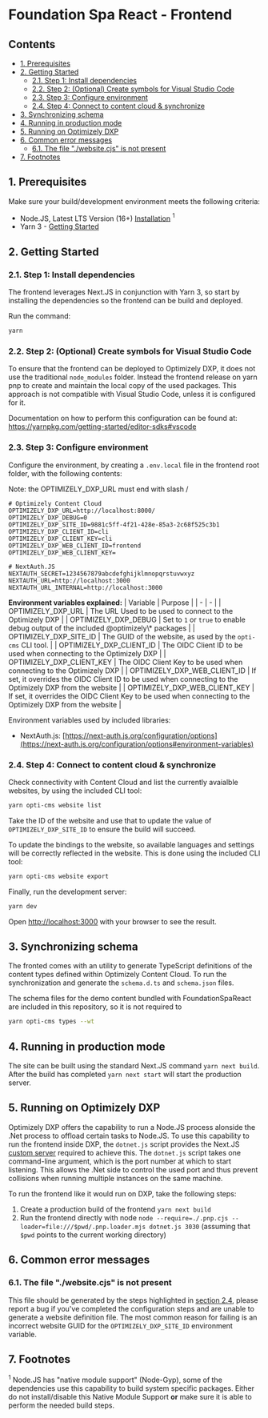 # Foundation Spa React - Frontend <!-- omit in toc -->

## Contents <!-- omit in toc -->
- [1. Prerequisites](#1-prerequisites)
- [2. Getting Started](#2-getting-started)
  - [2.1. Step 1: Install dependencies](#21-step-1-install-dependencies)
  - [2.2. Step 2: (Optional) Create symbols for Visual Studio Code](#22-step-2-optional-create-symbols-for-visual-studio-code)
  - [2.3. Step 3: Configure environment](#23-step-3-configure-environment)
  - [2.4. Step 4: Connect to content cloud \& synchronize](#24-step-4-connect-to-content-cloud--synchronize)
- [3. Synchronizing schema](#3-synchronizing-schema)
- [4. Running in production mode](#4-running-in-production-mode)
- [5. Running on Optimizely DXP](#5-running-on-optimizely-dxp)
- [6. Common error messages](#6-common-error-messages)
  - [6.1. The file "./website.cjs" is not present](#61-the-file-websitecjs-is-not-present)
- [7. Footnotes](#7-footnotes)

## 1. Prerequisites
Make sure your build/development environment meets the following criteria:
* Node.JS, Latest LTS Version (16+) [Installation](https://nodejs.org/) $^{1}$
* Yarn 3 - [Getting Started](https://yarnpkg.com/getting-started)

## 2. Getting Started
### 2.1. Step 1: Install dependencies
The frontend leverages Next.JS in conjunction with Yarn 3, so start by installing the dependencies so the frontend can be build and deployed.

Run the command: 
```bash
yarn
```

### 2.2. Step 2: (Optional) Create symbols for Visual Studio Code 
To ensure that the frontend can be deployed to Optimizely DXP, it does not use the traditional `node_modules` folder. Instead the frontend release on yarn pnp to create and maintain the local copy of the used packages. This approach is not compatible with Visual Studio Code, unless it is configured for it.

Documentation on how to perform this configuration can be found at: https://yarnpkg.com/getting-started/editor-sdks#vscode

### 2.3. Step 3: Configure environment
Configure the environment, by creating a `.env.local` file in the frontend root folder, with the following contents:

Note: the OPTIMIZELY_DXP_URL must end with slash /

```env
# Optimizely Content Cloud
OPTIMIZELY_DXP_URL=http://localhost:8000/
OPTIMIZELY_DXP_DEBUG=0
OPTIMIZELY_DXP_SITE_ID=9881c5ff-4f21-428e-85a3-2c68f525c3b1
OPTIMIZELY_DXP_CLIENT_ID=cli
OPTIMIZELY_DXP_CLIENT_KEY=cli
OPTIMIZELY_DXP_WEB_CLIENT_ID=frontend
OPTIMIZELY_DXP_WEB_CLIENT_KEY=

# NextAuth.JS
NEXTAUTH_SECRET=1234567879abcdefghijklmnopqrstuvwxyz
NEXTAUTH_URL=http://localhost:3000
NEXTAUTH_URL_INTERNAL=http://localhost:3000
```

**Environment variables explained:**
| Variable | Purpose |
| - | - |
| OPTIMIZELY_DXP_URL | The URL Used to be used to connect to the Optimizely DXP |
| OPTIMIZELY_DXP_DEBUG | Set to `1` or `true` to enable debug output of the included @optimizely\\* packages |
| OPTIMIZELY_DXP_SITE_ID | The GUID of the website, as used by the `opti-cms` CLI tool. |
| OPTIMIZELY_DXP_CLIENT_ID | The OIDC Client ID to be used when connecting to the Optimizely DXP |
| OPTIMIZELY_DXP_CLIENT_KEY | The OIDC Client Key to be used when connecting to the Optimizely DXP |
| OPTIMIZELY_DXP_WEB_CLIENT_ID | If set, it overrides the OIDC Client ID to be used when connecting to the Optimizely DXP from the website |
| OPTIMIZELY_DXP_WEB_CLIENT_KEY | If set, it overrides the OIDC Client Key to be used when connecting to the Optimizely DXP from the website |

Environment variables used by included libraries:
- NextAuth.js: [https://next-auth.js.org/configuration/options](https://next-auth.js.org/configuration/options#environment-variables)

### 2.4. Step 4: Connect to content cloud & synchronize
Check connectivity with Content Cloud and list the currently avaialble
websites, by using the included CLI tool: 
```bash
yarn opti-cms website list
```
Take the ID of the website and use that to update the value of `OPTIMIZELY_DXP_SITE_ID`
to ensure the build will succeed.

To update the bindings to the website, so available languages and settings
will be correctly reflected in the website. This is done using the included CLI
tool: 
```bash
yarn opti-cms website export
```

Finally, run the development server:

```bash
yarn dev
```

Open [http://localhost:3000](http://localhost:3000) with your browser to see the result.

## 3. Synchronizing schema
The fronted comes with an utility to generate TypeScript definitions of the content types defined within Optimizely Content Cloud. To run the synchronization and generate the `schema.d.ts` and `schema.json` files.

The schema files for the demo content bundled with FoundationSpaReact are included in this repository, so it is not required to 

```bash
yarn opti-cms types --wt
```

## 4. Running in production mode
The site can be built using the standard Next.JS command `yarn next build`. After the build has completed `yarn next start` will start the production server.

## 5. Running on Optimizely DXP
Optimizely DXP offers the capability to run a Node.JS process alonside the .Net process to offload certain tasks to Node.JS. To use this capability to run the frontend inside DXP, the `dotnet.js` script provides the Next.JS [custom server](https://nextjs.org/docs/advanced-features/custom-server) required to achieve this. The `dotnet.js` script takes one command-line argument, which is the port number at which to start listening. This allows the .Net side to control the used port and thus prevent collisions when running multiple instances on the same machine.

To run the frontend like it would run on DXP, take the following steps:
1. Create a production build of the frontend `yarn next build`
2. Run the frontend directly with node `node --require=./.pnp.cjs --loader=file:///$pwd/.pnp.loader.mjs dotnet.js 3030` (assuming that `$pwd` points to the current working directory)

## 6. Common error messages
### 6.1. The file "./website.cjs" is not present
This file should be generated by the steps highlighted in [section 2.4](#24-step-4-connect-to-content-cloud--synchronize), please report a bug if you've completed the configuration steps and are unable to generate a website definition file. The most common reason for failing is an incorrect website GUID for the `OPTIMIZELY_DXP_SITE_ID` environment variable.

## 7. Footnotes
$^{1}$ Node.JS has "native module support" (Node-Gyp), some of the dependencies use this capability to build system specific packages. Either do not install/disable this Native Module Support **or** make sure it is able to perform the needed build steps. 
